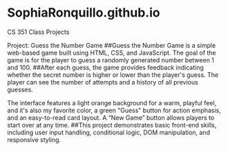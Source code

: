 # SophiaRonquillo.github.io

CS 351 Class Projects

Project: Guess the Number Game
##Guess the Number Game is a simple web-based game built using HTML, CSS, and JavaScript. The goal of the game is for the player to guess a randomly generated number between 1 and 100. ##After each guess, the game provides feedback indicating whether the secret number is higher or lower than the player's guess. The player can see the number of attempts and a history of all previous guesses.

The interface features a light orange background for a warm, playful feel, and it's also my favorite color, a green "Guess" button for action emphasis, and an easy-to-read card layout. A “New Game” button allows players to start over at any time. 
##This project demonstrates basic front-end skills, including user input handling, conditional logic, DOM manipulation, and responsive styling.
